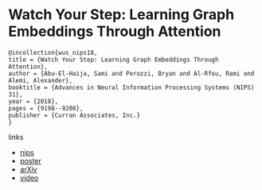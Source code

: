 # Watch Your Step: Learning Graph Embeddings Through Attention

```
@incollection{wus_nips18,
title = {Watch Your Step: Learning Graph Embeddings Through Attention},
author = {Abu-El-Haija, Sami and Perozzi, Bryan and Al-Rfou, Rami and Alemi, Alexander},
booktitle = {Advances in Neural Information Processing Systems (NIPS) 31},
year = {2018},
pages = {9198--9208},
publisher = {Curran Associates, Inc.}
}
```

links
- [nips](https://nips.cc/Conferences/2018/Schedule?showEvent=11875)
- [poster](http://sami.haija.org/graph/context/poster.pdf)
- [arXiv](https://arxiv.org/abs/1710.09599)
- [video](https://www.youtube.com/watch?v=nRe5Dg6CiWI)
